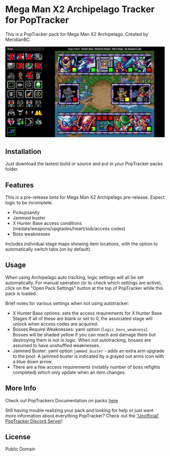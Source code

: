 # Mega Man X2 Archipelago Tracker for PopTracker

This is a PopTracker pack for Mega Man X2 Archipelago. Created by MeridianBC.

![](https://raw.githubusercontent.com/BrianCumminger/megamanx3-ap-poptracker/master/images/screenshot.png)

## Installation

Just download the lastest build or source and put in your PopTracker packs folder.

## Features
This is a pre-release beta for Mega Man X2 Archipelago pre-release. Expect logic to be incomplete.

- Pickupsanity
- Jammed buster
- X Hunter Base access conditions (medals/weapons/upgrades/heart/sub/access codes)
- Boss weaknesses
  
Includes individual stage maps showing item locations, with the option to automatically switch tabs (on by default).


## Usage
When using Archipelago auto tracking, logic settings will all be set automatically.  For manual operation (or to check which settings are active), click on the "Open Pack Settings" button at the top of PopTracker while this pack is loaded.

Brief notes for various settings when not using autotracker:
- X Hunter Base options: sets the access requirements for X Hunter Base Stages  If all of these are blank or set to 0, the associated stage will unlock when access codes are acquired.
- Bosses Require Weaknesses: yaml option (`logic_boss_weakness`).  Bosses will be shaded yellow if you can reach and damage them but destroying them is not in logic. When not autotracking, bosses are assumed to have unshuffled weaknesses.
- Jammed Buster: yaml option `jammed_buster` - adds an extra arm upgrade to the pool.  A jammed buster is indicated by a grayed out arms icon with a blue down arrow.
- There are a few access requirements (notably number of boss refights completed) which only update when an item changes.


## More Info

Check out PopTrackers Documentation on packs [here](https://github.com/black-sliver/PopTracker/blob/master/doc/PACKS.md)

Still having trouble realizing your pack and looking for help or just want more information about everything PopTracker? Check out the ['Unofficial' PopTracker Discord Server](https://discord.com/invite/gwThqMCPgK)!

## License

Public Domain